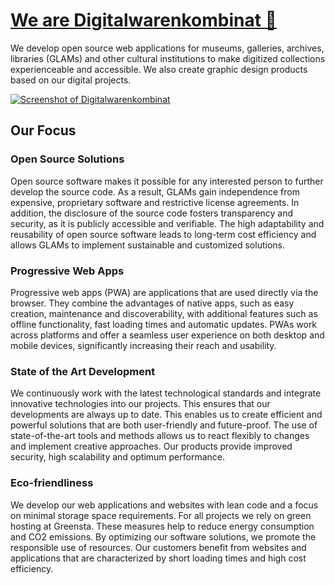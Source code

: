 # [We are Digitalwarenkombinat 👋](https://digitalwarenkombinat.de/)

We develop open source web applications for museums, galleries, archives, libraries (GLAMs) and other cultural institutions to make digitized collections experienceable and accessible. We also create graphic design products based on our digital projects.

[![Screenshot of _Digitalwarenkombinat_](https://digitalwarenkombinat.de/image.png)](https://digitalwarenkombinat.de/)

## Our Focus

### Open Source Solutions

Open source software makes it possible for any interested person to further develop the source code. As a result, GLAMs gain independence from expensive, proprietary software and restrictive license agreements. In addition, the disclosure of the source code fosters transparency and security, as it is publicly accessible and verifiable. The high adaptability and reusability of open source software leads to long-term cost efficiency and allows GLAMs to implement sustainable and customized solutions.

### Progressive Web Apps

Progressive web apps (PWA) are applications that are used directly via the browser. They combine the advantages of native apps, such as easy creation, maintenance and discoverability, with additional features such as offline functionality, fast loading times and automatic updates. PWAs work across platforms and offer a seamless user experience on both desktop and mobile devices, significantly increasing their reach and usability.

### State of the Art Development

We continuously work with the latest technological standards and integrate innovative technologies into our projects. This ensures that our developments are always up to date. This enables us to create efficient and powerful solutions that are both user-friendly and future-proof. The use of state-of-the-art tools and methods allows us to react flexibly to changes and implement creative approaches. Our products provide improved security, high scalability and optimum performance.

### Eco-friendliness

We develop our web applications and websites with lean code and a focus on minimal storage space requirements. For all projects we rely on green hosting at Greensta. These measures help to reduce energy consumption and CO2 emissions. By optimizing our software solutions, we promote the responsible use of resources. Our customers benefit from websites and applications that are characterized by short loading times and high cost efficiency.
